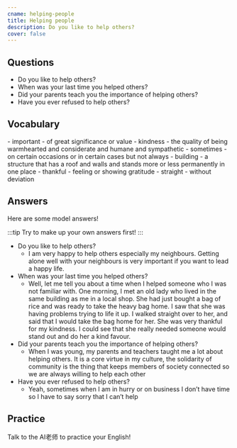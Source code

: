 ```yaml
---
cname: helping-people
title: Helping people
description: Do you like to help others?
cover: false
---
```

<banner></banner>

## Questions

- Do you like to help others?
- When was your last time you helped others?
- Did your parents teach you the importance of helping others?
- Have you ever refused to help others?

## Vocabulary

<vocab-list>
- important
  - of great significance or value
- kindness
  - the quality of being warmhearted and considerate and humane and sympathetic  
- sometimes
  - on certain occasions or in certain cases but not always
- building
  - a structure that has a roof and walls and stands more or less permanently in one place
- thankful
  - feeling or showing gratitude
- straight
  - without deviation

<!-- blank -->

</vocab-list>

## Answers
Here are some model answers!

:::tip
Try to make up your own answers first!
:::

- Do you like to help others?
  - I am very happy to help others especially my neighbours. Getting alone well with your neighbours is very important if you want to lead a happy life.
- When was your last time you helped others?
  - Well, let me tell you about a time when I helped someone who I was not familiar with. One morning, I met an old lady who lived in the same building as me in a local shop. She had just bought a bag of rice and was ready to take the heavy bag home. I saw that she was having problems trying to life it up. I walked straight over to her, and said that I would take the bag home for her. She was very thankful for my kindness. I could see that she really needed someone would stand out and do her a kind favour.
- Did your parents teach you the importance of helping others?
  - When I was young, my parents and teachers taught me a lot about helping others. It is a core virtue in my culture, the solidarity of community is the thing that keeps members of society connected so we are always willing to help each other
- Have you ever refused to help others?
  - Yeah, sometimes when I am in hurry or on business I don’t have time so I have to say sorry that I can’t help

## Practice
Talk to the AI老师 to practice your English!
<qrfooter></qrfooter>

